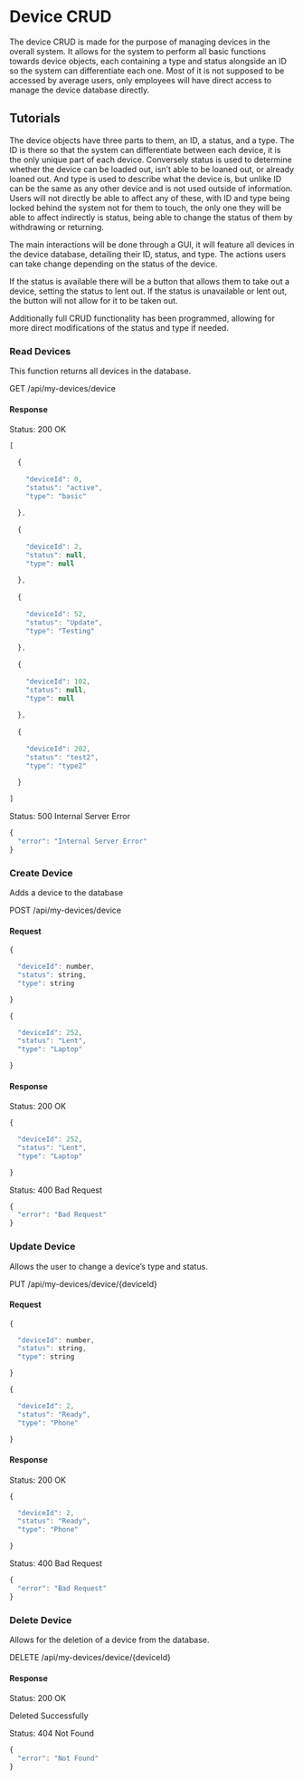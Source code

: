 # Device CRUD

The device CRUD is made for the purpose of managing devices in the overall system. It allows for the system to perform all basic functions towards device objects, each containing a type and status alongside an ID so the system can differentiate each one. Most of it is not supposed to be accessed by average users, only employees will have direct access to manage the device database directly.

## Tutorials

The device objects have three parts to them, an ID, a status, and a type. The ID is there so that the system can differentiate between each device, it is the only unique part of each device. Conversely status is used to determine whether the device can be loaded out, isn’t able to be loaned out, or already loaned out. And type is used to describe what the device is, but unlike ID can be the same as any other device and is not used outside of information. Users will not directly be able to affect any of these, with ID and type being locked behind the system not for them to touch, the only one they will be able to affect indirectly is status, being able to change the status of them by withdrawing or returning.

The main interactions will be done through a GUI, it will feature all devices in the device database, detailing their ID, status, and type. The actions users can take change depending on the status of the device.

If the status is available there will be a button that allows them to take out a device, setting the status to lent out. If the status is unavailable or lent out, the button will not allow for it to be taken out.

Additionally full CRUD functionality has been programmed, allowing for more direct modifications of the status and type if needed.

### Read Devices

This function returns all devices in the database.

GET /api/my-devices/device

#### Response

Status: 200 OK

```javascript
[

  {
  
    "deviceId": 0,
    "status": "active",
    "type": "basic"
  
  },
  
  {
  
    "deviceId": 2,
    "status": null,
    "type": null
  
  },
  
  {
  
    "deviceId": 52,
    "status": "Update",
    "type": "Testing"
  
  },
  
  {
  
    "deviceId": 102,
    "status": null,
    "type": null
  
  },
  
  {
  
    "deviceId": 202,
    "status": "test2",
    "type": "type2"
  
  }

]
```

Status: 500 Internal Server Error

```javascript
{
  "error": "Internal Server Error"
}
```

### Create Device

Adds a device to the database

POST /api/my-devices/device

#### Request

```javascript
{

  "deviceId": number,
  "status": string,
  "type": string

}
```

```javascript
{

  "deviceId": 252,
  "status": "Lent",
  "type": "Laptop"

}
```

#### Response

Status: 200 OK

```javascript
{

  "deviceId": 252,
  "status": "Lent",
  "type": "Laptop"

}
```

Status: 400 Bad Request

```javascript
{
  "error": "Bad Request"
}
```

### Update Device

Allows the user to change a device’s type and status.

PUT /api/my-devices/device/{deviceId}

#### Request
```javascript
{

  "deviceId": number,
  "status": string,
  "type": string

}
```

```javascript
{

  "deviceId": 2,
  "status": "Ready",
  "type": "Phone"

}
```

#### Response

Status: 200 OK

```javascript
{

  "deviceId": 2,
  "status": "Ready",
  "type": "Phone"

}
```

Status: 400 Bad Request

```javascript
{
  "error": "Bad Request"
}
```

### Delete Device

Allows for the deletion of a device from the database.

DELETE /api/my-devices/device/{deviceId}

#### Response

Status: 200 OK

Deleted Successfully

Status: 404 Not Found

```javascript
{
  "error": "Not Found"
}
```
